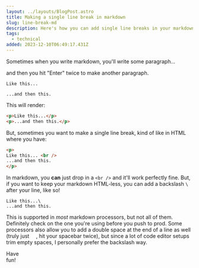 ```yaml
---
layout: ../layouts/BlogPost.astro
title: Making a single line break in markdown
slug: line-break-md
description: Here's how you can add single line breaks in your markdown documents!
tags:
  - technical
added: 2023-12-10T06:49:17.431Z
---
```


Sometimes when you write markdown, you'll write some paragraph...

and then you hit "Enter" twice to make another paragraph.

```
Like this...

...and then this.
```

This will render:

```html
<p>Like this...</p>
<p>...and then this.</p>
```

But, sometimes you want to make a single line break, kind of like in HTML where you have:

```html
<p>
Like this... <br />
...and then this.
</p>
```

In markdown, you **can** just drop in a `<br />` and it'll work perfectly fine. But, if you want to keep your markdown HTML-less, you can add a backslash `\` after your line, like so!

```
Like this...\
...and then this.
```

This is supported in *most* markdown processors, but not all of them. Definitely check on the one you're using before you push to prod. Some processors also allow you to add a double space at the end of a line as well (truly just `  `, hit your spacebar twice), but since a lot of code editor setups trim empty spaces, I personally prefer the backslash way.

Have\
fun!
